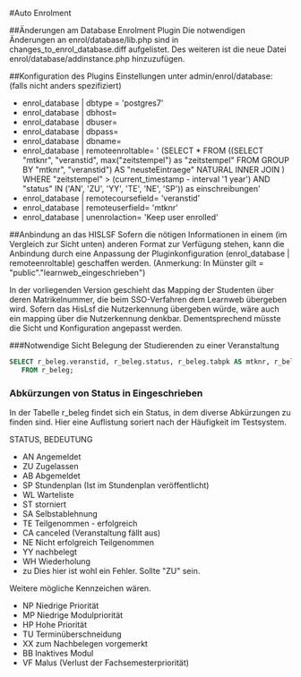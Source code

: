 #Auto Enrolment

##Änderungen am Database Enrolment Plugin
Die notwendigen Änderungen an enrol/database/lib.php sind in changes_to_enrol_database.diff aufgelistet. Des weiteren ist die neue Datei enrol/database/addinstance.php hinzuzufügen.

##Konfiguration des Plugins
Einstellungen unter admin/enrol/database: (falls nicht anders spezifiziert)
- enrol_database | dbtype = 'postgres7'
- enrol_database | dbhost= <DatenbankHost>
- enrol_database | dbuser= <DatenbankNutzer>
- enrol_database | dbpass= <DatenbankPasswort>
- enrol_database | dbname= <DatenbankName>
- enrol_database | remoteenroltable= ' (SELECT * FROM ((SELECT "mtknr", "veranstid", max("zeitstempel") as "zeitstempel" FROM <SichtName> GROUP BY "mtknr", "veranstid") AS "neusteEintraege" NATURAL INNER JOIN <SichtName>) WHERE "zeitstempel" > (current_timestamp - interval '1 year') AND "status" IN ('AN', 'ZU', 'YY', 'TE', 'NE', 'SP')) as einschreibungen'
- enrol_database | remotecoursefield= 'veranstid'
- enrol_database | remoteuserfield= 'mtknr'
- enrol_database | unenrolaction= 'Keep user enrolled'

##Anbindung an das HISLSF
Sofern die nötigen Informationen in einem (im Vergleich zur Sicht unten) anderen Format  zur Verfügung stehen, kann die Anbindung durch eine Anpassung der Pluginkonfiguration (enrol_database | remoteenroltable) geschaffen werden. (Anmerkung: In Münster gilt <SichtName> = "public"."learnweb_eingeschrieben")

In der vorliegenden Version geschieht das Mapping der Studenten über deren Matrikelnummer, die beim SSO-Verfahren dem Learnweb übergeben wird. Sofern das HisLsf die Nutzerkennung übergeben würde, wäre auch ein mapping über die Nutzerkennung denkbar. Dementsprechend müsste die Sicht und Konfiguration angepasst werden.

###Notwendige Sicht Belegung der Studierenden zu einer Veranstaltung
```sql
SELECT r_beleg.veranstid, r_beleg.status, r_beleg.tabpk AS mtknr, r_beleg.zeitstempel
   FROM r_beleg;
```

### Abkürzungen von Status in Eingeschrieben
In der Tabelle r_beleg findet sich ein Status, in dem diverse Abkürzungen zu finden sind. Hier eine Auflistung soriert nach der Häufigkeit im Testsystem.

STATUS, BEDEUTUNG
* AN Angemeldet
* ZU Zugelassen
* AB Abgemeldet
* SP Stundenplan (Ist im Stundenplan veröffentlicht)
* WL Warteliste
* ST storniert
* SA Selbstablehnung
* TE Teilgenommen - erfolgreich
* CA canceled (Veranstaltung fällt aus)
* NE Nicht erfolgreich Teilgenommen
* YY nachbelegt
* WH Wiederholung
* zu Dies hier ist wohl ein Fehler. Sollte "ZU" sein.

Weitere mögliche Kennzeichen wären.
* NP Niedrige Priorität
* MP Niedrige Modulpriorität
* HP Hohe Priorität
* TU Terminüberschneidung
* XX zum Nachbelegen vorgemerkt
* BB Inaktives Modul
* VF Malus (Verlust der Fachsemesterpriorität)
